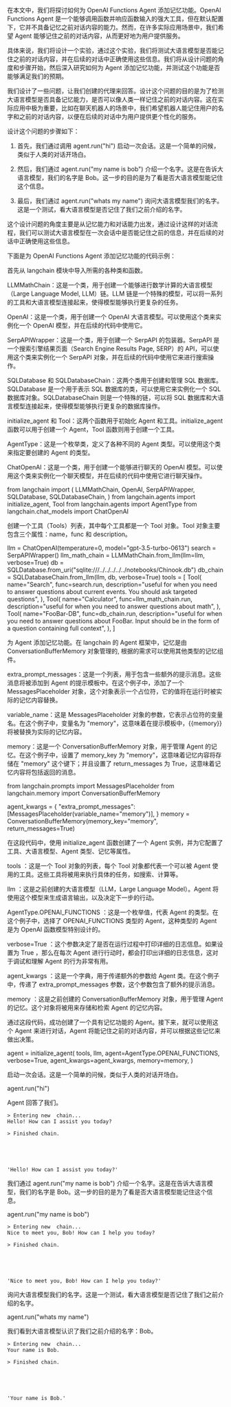 在本文中，我们将探讨如何为 OpenAI Functions Agent 添加记忆功能。OpenAI Functions Agent 是一个能够调用函数并响应函数输入的强大工具，但在默认配置下，它并不具备记忆之前对话内容的能力。然而，在许多实际应用场景中，我们希望 Agent 能够记住之前的对话内容，从而更好地为用户提供服务。

具体来说，我们将设计一个实验，通过这个实验，我们将测试大语言模型是否能记住之前的对话内容，并在后续的对话中正确使用这些信息。我们将从设计问题的角度和步骤开始，然后深入研究如何为 Agent 添加记忆功能，并测试这个功能是否能够满足我们的预期。

我们设计了一些问题，让我们创建的代理来回答。设计这个问题的目的是为了检测大语言模型是否具备记忆能力，是否可以像人类一样记住之前的对话内容。这在实际应用中极为重要，比如在聊天机器人的场景中，我们希望机器人能记住用户的名字和之前的对话内容，以便在后续的对话中为用户提供更个性化的服务。

设计这个问题的步骤如下：

1. 首先，我们通过调用  agent.run("hi")  启动一次会话。这是一个简单的问候，类似于人类的对话开场白。

2. 然后，我们通过  agent.run("my name is bob")  介绍一个名字。这是在告诉大语言模型，我们的名字是 Bob。这一步的目的是为了看是否大语言模型能记住这个信息。

3. 最后，我们通过  agent.run("whats my name")  询问大语言模型我们的名字。这是一个测试，看大语言模型是否记住了我们之前介绍的名字。

这个设计问题的角度主要是从记忆能力和对话能力出发，通过设计这样的对话流程，我们可以测试大语言模型在一次会话中是否能记住之前的信息，并在后续的对话中正确使用这些信息。

下面是为 OpenAI Functions Agent 添加记忆功能的代码示例：

首先从 langchain 模块中导入所需的各种类和函数。

LLMMathChain：这是一个类，用于创建一个能够进行数学计算的大语言模型（Large Language Model, LLM）链。LLM 链是一个特殊的模型，可以将一系列的工具和大语言模型连接起来，使得模型能够执行更复杂的任务。

OpenAI：这是一个类，用于创建一个 OpenAI 大语言模型。可以使用这个类来实例化一个 OpenAI 模型，并在后续的代码中使用它。

SerpAPIWrapper：这是一个类，用于创建一个 SerpAPI 的包装器。SerpAPI 是一个搜索引擎结果页面（Search Engine Results Page, SERP）的 API，可以使用这个类来实例化一个 SerpAPI 对象，并在后续的代码中使用它来进行搜索操作。

SQLDatabase 和 SQLDatabaseChain：这两个类用于创建和管理 SQL 数据库。SQLDatabase 是一个用于表示 SQL 数据库的类，可以使用它来实例化一个 SQL 数据库对象。SQLDatabaseChain 则是一个特殊的链，可以将 SQL 数据库和大语言模型连接起来，使得模型能够执行更复杂的数据库操作。

initialize_agent 和 Tool：这两个函数用于初始化 Agent 和工具。initialize_agent 函数可以用于创建一个 Agent，Tool 函数则用于创建一个工具。

AgentType：这是一个枚举类，定义了各种不同的 Agent 类型。可以使用这个类来指定要创建的 Agent 的类型。

ChatOpenAI：这是一个类，用于创建一个能够进行聊天的 OpenAI 模型。可以使用这个类来实例化一个聊天模型，并在后续的代码中使用它进行聊天操作。

from langchain import (
    LLMMathChain,
    OpenAI,
    SerpAPIWrapper,
    SQLDatabase,
    SQLDatabaseChain,
)
from langchain.agents import initialize_agent, Tool
from langchain.agents import AgentType
from langchain.chat_models import ChatOpenAI

创建一个工具（Tools）列表，其中每个工具都是一个 Tool 对象。Tool 对象主要包含三个属性：name，func 和 description。

llm = ChatOpenAI(temperature=0, model="gpt-3.5-turbo-0613")
search = SerpAPIWrapper()
llm_math_chain = LLMMathChain.from_llm(llm=llm, verbose=True)
db = SQLDatabase.from_uri("sqlite:///../../../../../notebooks/Chinook.db")
db_chain = SQLDatabaseChain.from_llm(llm, db, verbose=True)
tools = [
    Tool(
        name="Search",
        func=search.run,
        description="useful for when you need to answer questions about current events. You should ask targeted questions",
    ),
    Tool(
        name="Calculator",
        func=llm_math_chain.run,
        description="useful for when you need to answer questions about math",
    ),
    Tool(
        name="FooBar-DB",
        func=db_chain.run,
        description="useful for when you need to answer questions about FooBar. Input should be in the form of a question containing full context",
    ),
]

为 Agent 添加记忆功能。在 langchain 的 Agent 框架中，记忆是由 ConversationBufferMemory 对象管理的, 根据的需求可以使用其他类型的记忆组件。

extra_prompt_messages：这是一个列表，用于包含一些额外的提示消息。这些消息将被添加到 Agent 的提示模板中。在这个例子中，添加了一个 MessagesPlaceholder 对象，这个对象表示一个占位符，它的值将在运行时被实际的记忆内容替换。

variable_name：这是 MessagesPlaceholder 对象的参数，它表示占位符的变量名。在这个例子中，变量名为 "memory"，这意味着在提示模板中，{{memory}} 将被替换为实际的记忆内容。

memory：这是一个 ConversationBufferMemory 对象，用于管理 Agent 的记忆。在这个例子中，设置了 memory_key 为 "memory"，这意味着记忆内容将存储在 "memory" 这个键下；并且设置了 return_messages 为 True，这意味着记忆内容将包括返回的消息。

from langchain.prompts import MessagesPlaceholder
from langchain.memory import ConversationBufferMemory

agent_kwargs = {
    "extra_prompt_messages": [MessagesPlaceholder(variable_name="memory")],
}
memory = ConversationBufferMemory(memory_key="memory", return_messages=True)

在这段代码中，使用  initialize_agent  函数创建了一个 Agent 实例，并为它配置了工具、大语言模型、Agent 类型、记忆等属性。

 tools ：这是一个  Tool  对象的列表，每个  Tool  对象都代表一个可以被 Agent 使用的工具。这些工具将被用来执行具体的任务，如搜索、计算等。

 llm ：这是之前创建的大语言模型（LLM，Large Language Model）。Agent 将使用这个模型来生成语言输出，以及决定下一步的行动。

 AgentType.OPENAI_FUNCTIONS ：这是一个枚举值，代表 Agent 的类型。在这个例子中，选择了  OPENAI_FUNCTIONS  类型的 Agent，这种类型的 Agent 是为 OpenAI 函数模型特别设计的。

 verbose=True ：这个参数决定了是否在运行过程中打印详细的日志信息。如果设置为  True ，那么在每次 Agent 进行行动时，都会打印出详细的日志信息，这对于调试和理解 Agent 的行为非常有用。

 agent_kwargs ：这是一个字典，用于传递额外的参数给 Agent 类。在这个例子中，传递了  extra_prompt_messages  参数，这个参数包含了额外的提示消息。

 memory ：这是之前创建的  ConversationBufferMemory  对象，用于管理 Agent 的记忆。这个对象将被用来存储和检索 Agent 的记忆内容。

通过这段代码，成功创建了一个具有记忆功能的 Agent。接下来，就可以使用这个 Agent 来进行对话，Agent 将能记住之前的对话内容，并可以根据这些记忆来做出决策。

agent = initialize_agent(
    tools,
    llm,
    agent=AgentType.OPENAI_FUNCTIONS,
    verbose=True,
    agent_kwargs=agent_kwargs,
    memory=memory,
)

启动一次会话。这是一个简单的问候，类似于人类的对话开场白。

agent.run("hi")

Agent 回答了我们。
    
    
    > Entering new  chain...
    Hello! How can I assist you today?
    
    > Finished chain.





    'Hello! How can I assist you today?'

我们通过  agent.run("my name is bob")  介绍一个名字。这是在告诉大语言模型，我们的名字是 Bob。这一步的目的是为了看是否大语言模型能记住这个信息。

agent.run("my name is bob")
    
    
    > Entering new  chain...
    Nice to meet you, Bob! How can I help you today?
    
    > Finished chain.





    'Nice to meet you, Bob! How can I help you today?'

询问大语言模型我们的名字。这是一个测试，看大语言模型是否记住了我们之前介绍的名字。

agent.run("whats my name")

我们看到大语言模型认识了我们之前介绍的名字：Bob。
    
    
    > Entering new  chain...
    Your name is Bob.
    
    > Finished chain.





    'Your name is Bob.'    